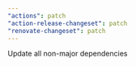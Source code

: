 ```yaml
---
"actions": patch
"action-release-changeset": patch
"renovate-changeset": patch
---
```


Update all non-major dependencies
